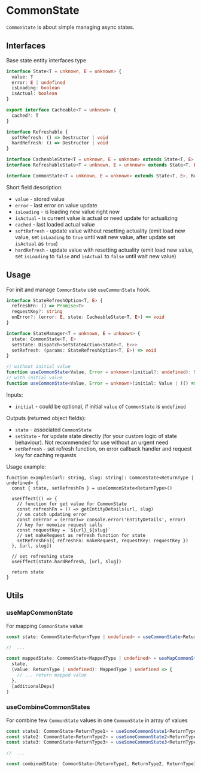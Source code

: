 # CommonState

`CommonState` is about simple managing async states.

## Interfaces

Base state entity interfaces type

```ts
interface State<T = unknown, E = unknown> {
  value: T
  error: E | undefined
  isLoading: boolean
  isActual: boolean
}

export interface Cacheable<T = unknown> {
  cached?: T
}

interface Refreshable {
  softRefresh: () => Destructor | void
  hardRefresh: () => Destructor | void
}

interface CacheableState<T = unknown, E = unknown> extends State<T, E>, Cacheable<T> {}
interface RefreshableState<T = unknown, E = unknown> extends State<T, E>, Refreshable {}

interface CommonState<T = unknown, E = unknown> extends State<T, E>, Refreshable, Cacheable<T> {}
```

Short field description:
- `value` - stored value
- `error` - last error on value update
- `isLoading` - is loading new value right now
- `isActual` - is current value is actual or need update for actualizing
- `cached` - last loaded actual value
- `softRefresh` - update value without resetting actuality (emit load new value, set `isLoading` to `true` until wait new value, after update set `isActual` as `true`)
- `hardRefresh` - update value with resetting actuality (emit load new value, set `isLoading` to `false` and `isActual` to `false` until wait new value)

## Usage

For init and manage `CommonState` use `useCommonState` hook.

```ts
interface StateRefreshOption<T, E> {
  refreshFn: () => Promise<T>
  requestKey?: string
  onError?: (error: E, state: CacheableState<T, E>) => void
}

interface StateManager<T = unknown, E = unknown> {
  state: CommonState<T, E>
  setState: Dispatch<SetStateAction<State<T, E>>>
  setRefresh: (params: StateRefreshOption<T, E>) => void
}

// without initial value
function useCommonState<Value, Error = unknown>(initial?: undefined): StateManager<Value | undefined, Error> {}
// with initial value
function useCommonState<Value, Error = unknown>(initial: Value | (() => Value)): StateManager<Value, Error> {}
```

Inputs:
- `initial` - could be optional, if initial `value` of `CommonState` is `undefined`

Outputs (returned object fields):
- `state` - associated `CommonState`
- `setState` - for update state directly (for your custom logic of state behaviour). Not recommended for use without an urgent need
- `setRefresh` - set refresh function, on error callback handler and request key for caching requests

Usage example:

```tsx
function examples(url: string, slug: string): CommonState<ReturnType | undefined> {
  const { state, setRefreshFn } = useCommonState<ReturnType>()

  useEffect(() => {
    // function for get value for CommonState
    const refreshFn = () => getEntityDetails(url, slug)
    // on catch updating error
    const onError = (error)=> console.error('EntityDetails', error)
    // key for memoize request calls
    const requestKey = `${url}_${slug}`
    // set makeRequest as refresh function for state
    setRefreshFn({ refreshFn: makeRequest, requestKey: requestKey })
  }, [url, slug])

  // set refreshing state 
  useEffect(state.hardRefresh, [url, slug])

  return state
}
```

## Utils

### useMapCommonState

For mapping `CommonState` value

```ts
const state: CommonState<ReturnType | undefined> = useCommonState<ReturnType>()

//  ...

const mappedState: CommonState<MappedType | undefined> = useMapCommonState(
  state,
  (value: ReturnType | undefined): MappedType | undefined => {
    // ... return mapped value
  },
  [additionalDeps]
)
```

### useCombineCommonStates

For combine few `CommonState` values in one `CommonState` in array of values

```ts
const state1: CommonState<ReturnType1> = useSomeCommonState1<ReturnType1>(init1)
const state2: CommonState<ReturnType2> = useSomeCommonState2<ReturnType2>(init2)
const state3: CommonState<ReturnType3> = useSomeCommonState3<ReturnType3>(init3)

//  ...

const combinedState: CommonState<[ReturnType1, ReturnType2, ReturnType3]> = useCombineCommonStates(state1, state2, state3)
```
